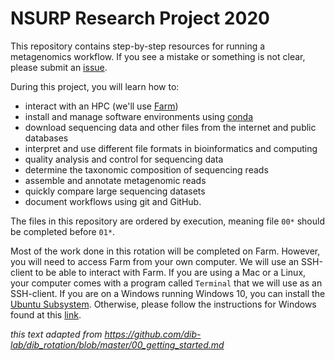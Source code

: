 # NSURP Research Project 2020

This repository contains step-by-step resources for running a metagenomics workflow. 
If you see a mistake or something is not clear, please submit an [issue](https://github.com/bluegenes/2020-NSURP/issues). 

During this project, you will learn how to:
 + interact with an HPC (we'll use [Farm](https://www.hpc.ucdavis.edu/posts/about_farm/))
 + install and manage software environments using [conda](https://docs.conda.io/en/latest/)
 + download sequencing data and other files from the internet and public databases
 + interpret and use different file formats in bioinformatics and computing
 + quality analysis and control for sequencing data
 + determine the taxonomic composition of sequencing reads
 + assemble and annotate metagenomic reads
 + quickly compare large sequencing datasets
 + document workflows using git and GitHub. 
 
The files in this repository are ordered by execution, meaning file `00*` should be completed before `01*`. 

Most of the work done in this rotation will be completed on Farm. 
However, you will need to access Farm from your own computer. 
We will use an SSH-client to be able to interact with Farm. 
If you are using a Mac or a Linux, your computer comes with a program called `Terminal` that we will use as an SSH-client.
If you are on a Windows running Windows 10, you can install the [Ubuntu Subsystem](https://docs.microsoft.com/en-us/windows/wsl/install-win10).
Otherwise, please follow the instructions for Windows found at this [link](https://hpc-carpentry.github.io/hpc-intro/setup/).


*this text adapted from https://github.com/dib-lab/dib_rotation/blob/master/00_getting_started.md*
